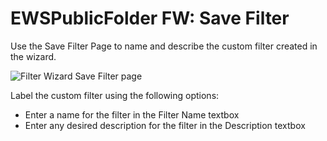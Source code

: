 # EWSPublicFolder FW: Save Filter

Use the Save Filter Page to name and describe the custom filter created in the wizard.

![Filter Wizard Save Filter page](/img/versioned_docs/accessanalyzer_11.6/accessanalyzer/admin/datacollector/ewsmailbox/filterwizard/savefilter.webp)

Label the custom filter using the following options:

- Enter a name for the filter in the Filter Name textbox
- Enter any desired description for the filter in the Description textbox

